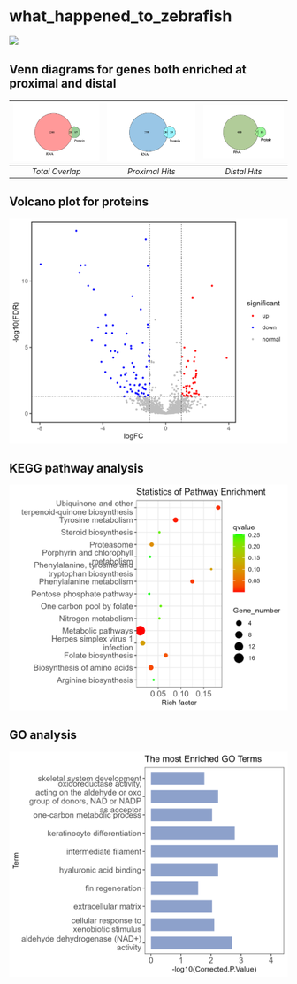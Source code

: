 # what_happened_to_zebrafish

![](https://www.brainfacts.org/-/media/Brainfacts2/In-the-Lab/Animals-in-Research/zebrafish-image-thumbnail.jpg?h=423&w=750&hash=C0F385CEFAC78529A149570AA2AD135F7DD961C1)

## Venn diagrams for genes both enriched at proximal and distal

| <img src="https://github.com/hxyv/what_happened_to_zebrafish/blob/main/Venn/total%20overlap.png" alt="drawing" width="400"/> | <img src="https://github.com/hxyv/what_happened_to_zebrafish/blob/main/Venn/proximal%20hits.png" alt="drawing" width="400"/> | <img src="https://github.com/hxyv/what_happened_to_zebrafish/blob/main/Venn/distal%20hits.png" alt="drawing" width="400"/> |
|:--:| :--: | :--: |
| *Total Overlap* | *Proximal Hits* | *Distal Hits* |

##  Volcano plot for proteins

<img src="https://github.com/hxyv/what_happened_to_zebrafish/blob/main/graph/prot_volcano.png" alt="drawing" width="600"/>

## KEGG pathway analysis

<img src="https://github.com/hxyv/what_happened_to_zebrafish/blob/main/graph/kegg.png" width="800"/>

## GO analysis

<img src="https://github.com/hxyv/what_happened_to_zebrafish/blob/main/graph/go.png" width="800"/>
